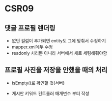# CSR09

## 댓글 프로필 렌더링
- 없던 컬럼이 추가되면 entity도 그에 맞춰서 수정하기
- mapper.xml에두 수정
- readonly 처리뿐 아니라 서버에서 새로 세팅해줘야함

## 프로필 사진을 저장을 안했을 때의 처리
- isEmpty()로 확인할 것(서버)


- 게시판 키워드 컨트롤러 매개변수 부터 작성